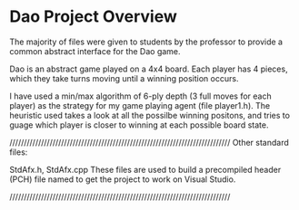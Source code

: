 # Dao Project Overview

The majority of files were given to students by the professor to provide
a common abstract interface for the Dao game.

Dao is an abstract game played on a 4x4 board. Each player has 4 pieces, 
which they take turns moving until a winning position occurs.

I have used a min/max algorithm of 6-ply depth (3 full moves for each
player) as the strategy for my game playing agent (file player1.h). The
heuristic used takes a look at all the possilbe winning positons, and 
tries to guage which player is closer to winning at each possible board
state.

/////////////////////////////////////////////////////////////////////////////
Other standard files:

StdAfx.h, StdAfx.cpp
    These files are used to build a precompiled header (PCH) file
    named to get the project to work on Visual Studio.

/////////////////////////////////////////////////////////////////////////////
